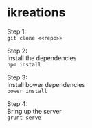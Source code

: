 ikreations
==========

Step 1:  
```git clone <<repo>>```  

Step 2:  
Install the dependencies  
```npm install```  

Step 3:  
Install bower dependencies  
```bower install```

Step 4:  
Bring up the server  
```grunt serve```
